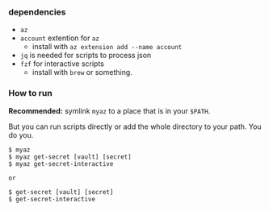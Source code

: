 
### dependencies
- ```az```
- ```account``` extention for ```az```
    - install with ```az extension add --name account```
- ```jq``` is needed for scripts to process json
- ```fzf``` for interactive scripts
    - install with ```brew``` or something.


### How to run
<b>Recommended:</b> symlink ```myaz``` to a place that is in your ```$PATH```.

But you can run scripts directly or add the whole directory to your path. You do you.

```
$ myaz 
$ myaz get-secret [vault] [secret]
$ myaz get-secret-interactive

or

$ get-secret [vault] [secret]
$ get-secret-interactive
```
